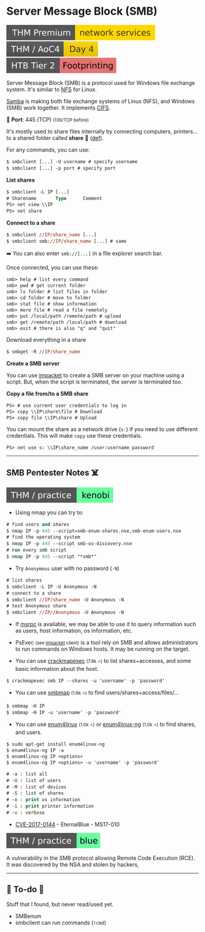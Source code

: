# Server Message Block (SMB)

[![networkservices](../../../cybersecurity/_badges/thmp/networkservices.svg)](https://tryhackme.com/room/networkservices)
[![adventofcyber4](../../../cybersecurity/_badges/thm/adventofcyber4/day4.svg)](https://tryhackme.com/room/adventofcyber4)
[![footprinting](../../../cybersecurity/_badges/htb/footprinting.svg)](https://academy.hackthebox.com/course/preview/footprinting)

<div class="row row-cols-lg-2"><div>

Server Message Block (SMB) is a protocol used for Windows file exchange system. It's similar to [NFS](/operating-systems/networking/protocols/nfs.md) for Linux.

[Samba](https://www.samba.org/) is making both file exchange systems of Linux (NFS), and Windows (SMB) work together. It implements [CIFS](/operating-systems/networking/protocols/cifs.md).

🐊️ **Port**: 445 (TCP) <small>(139/TCP before)</small>

It's mostly used to share files internally by connecting computers, printers... to a shared folder called **share** 📂 ([def](/operating-systems/windows/_knowledge/index.md#shared-folders)).

For any commands, you can use:

```ps
$ smbclient [...] -U username # specify username
$ smbclient [...] -p port # specify port
```

**List shares**

```ps
$ smbclient -L IP [...]
# Sharename       Type      Comment
PS> net view \\IP
PS> net share
```

**Connect to a share**

```ps
$ smbclient //IP/share_name [...]
$ smbclient smb://IP/share_name [...] # same
```

➡️ You can also enter `smb://[...]` in a file explorer search bar.
</div><div>


Once connected, you can use these:

```shell!
smb> help # list every command
smb> pwd # get current folder
smb> ls folder # list files in folder
smb> cd folder # move to folder
smb> stat file # show information
smb> more file # read a file remotely
smb> put /local/path /remote/path # upload
smb> get /remote/path /local/path # download
smb> exit # there is also "q" and "quit"
```

Download everything in a share

```ps
$ smbget -R //IP/share_name
```

**Create a SMB server**

You can use [impacket](tools/impacket.md) to create a SMB server on your machine using a script. But, when the script is terminated, the server is terminated too.

**Copy a file from/to a SMB share**

```shell!
PS> # use current user credentials to log in
PS> copy \\IP\share\file # Download
PS> copy file \\IP\share # Upload
```

You can mount the share as a network drive (`s:`) if you need to use different credentials. This will make `copy` use these credentials.

```shell!
PS> net use s: \\IP\share_name /user:username password
```
</div></div>

<hr class="sep-both">

## SMB Pentester Notes ☠️

[![kenobi](../../../cybersecurity/_badges/thm-p/kenobi.svg)](https://tryhackme.com/room/kenobi)

<div class="row row-cols-lg-2"><div>

* Using nmap you can try to:

```ps
# find users and shares
$ nmap IP -p 445 --script=smb-enum-shares.nse,smb-enum-users.nse
# find the operating system
$ nmap IP -p 445 --script smb-os-discovery.nse
# run every smb script
$ nmap IP -p 445 --script "*smb*"
```

* Try `Anonymous` user with no password (`-N`)

```ps
# list shares
$ smbclient -L IP -U Anonymous -N
# connect to a share
$ smbclient //IP/share_name -U Anonymous -N
# test Anonymous share
$ smbclient //IP//Anonymous -U Anonymous -N
```

* If [msrpc](rpc.md) is available, we may be able to use it to query information such as users, host information, os information, etc.

* PsExec <small>(see [impacket](tools/impacket.md#psexec) client)</small> is a tool rely on SMB and allows administrators to run commands on Windows hosts. It may be running on the target.

* You can use [crackmapexec](https://github.com/byt3bl33d3r/CrackMapExec) <small>(7.9k ⭐)</small> to list shares+accesses, and some basic information about the host.

```ps
$ crackmapexec smb IP --shares -u 'username' -p 'password'
```
</div><div>

* You can use [smbmap](https://github.com/ShawnDEvans/smbmap) <small>(1.6k ⭐)</small> to find users/shares+access/files/...

```ps
$ smbmap -H IP
$ smbmap -H IP -u 'username' -p 'password'
```

* You can use [enum4linux](https://github.com/CiscoCXSecurity/enum4linux) <small>(1.0k ⭐)</small> or [enum4linux-ng](https://github.com/cddmp/enum4linux-ng) <small>(1.0k ⭐)</small> to find shares, and users.

```shell!
$ sudo apt-get install enum4linux-ng
$ enum4linux-ng IP -a
$ enum4linux-ng IP <options>
$ enum4linux-ng IP <options> -u 'username' -p 'password'
```
```ps
# -a : list all
# -U : list of users
# -M : list of devices
# -S : list of shares
# -o : print os information
# -i : print printer information
# -v : verbose
```

* [CVE-2017-0144](https://attackerkb.com/topics/xI1y9OoEgq/cve-2017-0144-ms17-010) - EternalBlue - MS17-010

[![blue](../../../cybersecurity/_badges/thm-p/blue.svg)](https://tryhackme.com/room/blue)

A vulnerability in the SMB protocol allowing Remote Code Execution (RCE). It was discovered by the NSA and stolen by hackers,
</div></div>

<hr class="sep-both">

## 👻 To-do 👻

Stuff that I found, but never read/used yet.

<div class="row row-cols-lg-2"><div>

* SMBenum
* smbclient can run commands (`!cmd`)
</div><div>
</div></div>